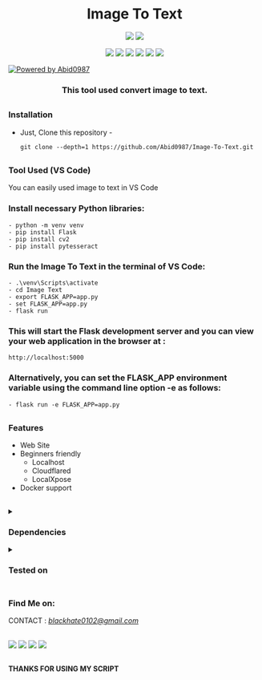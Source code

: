 <h1 align="center">Image To Text</h1>

<p align="center">
  <img src="https://img.shields.io/badge/Version-1.0-green?style=for-the-badge">
  <img src="https://img.shields.io/github/license/htr-tech/zphisher?style=for-the-badge">

  
</p>

<p align="center">
  
  
  <img src="https://img.shields.io/badge/Author-Abid0987-blue?style=flat-square">
  <img src="https://img.shields.io/badge/Open%20Source-Yes-darkgreen?style=flat-square">
  <img src="https://img.shields.io/badge/Maintained%3F-Yes-lightblue?style=flat-square">
  <img src="https://img.shields.io/badge/Written%20In-HTML-lightred?style=flat-square">
  <img src="https://img.shields.io/badge/Code%20In-Python-darkcyan?style=flat-square">
  <img src="https://hits.seeyoufarm.com/api/count/incr/badge.svg?url=https%3A%2F%2Fgithub.com%2Fhtr-tech%2Fzphisher&title=Visitors&edge_flat=false"/>
  

  
[![Powered by Abid0987](https://img.shields.io/badge/powered%20by-Abid0987-orange.svg?style=flat&colorA=E1523D&colorB=007D8A)](https://github.com/Abid0987)
</p>

<h3 align="center">This tool used convert image to text.</h3>

##

### Installation

- Just, Clone this repository -
  ```
  git clone --depth=1 https://github.com/Abid0987/Image-To-Text.git
  ```


##

### Tool Used (VS Code)
You can easily used image to text in VS Code 

### Install necessary Python libraries:
```
- python -m venv venv 
- pip install Flask
- pip install cv2
- pip install pytesseract
```
### Run the Image To Text in the terminal of VS Code:
```
- .\venv\Scripts\activate   
- cd Image Text
- export FLASK_APP=app.py
- set FLASK_APP=app.py
- flask run
```
### This will start the Flask development server and you can view your web application in the browser at :
``` 
http://localhost:5000
```



### Alternatively, you can set the FLASK_APP environment variable using the command line option -e as follows:
```
- flask run -e FLASK_APP=app.py
```

##

### Features

- Web Site 
- Beginners friendly
  - Localhost
  - Cloudflared
  - LocalXpose 
- Docker support


##

<details>
  <summary><h3>Dependencies</h3></summary>

<b>Image To Text</b> requires following programs to run properly - 
- `flask`
- `cv2`
- `numpy`
- `python3`
- `html`


</details>

<details>
  <summary><h3>Tested on</h3></summary>

- **Web Host**
- **Local Host**
- **VS Code**
</details>

##

### Find Me on:

CONTACT : <i>blackhate0102@gmail.com</i>  <br> <br>

<p align="left">
  <a href="https://github.com/Abid0987" target="_blank"><img src="https://img.shields.io/badge/Github-blue?style=for-the-badge&logo=github"></a>
  <a href="https://www.hackerrank.com/mdabid224499" target="_blank"><img src="https://img.shields.io/badge/hackerrank-black?style=for-the-badge&logo=hackerrank"></a>
  <a href="https://leetcode.com/black_hate/" target="_blank"><img src="https://img.shields.io/badge/leetcode-black?style=for-the-badge&logo=leetcode"></a>
  <a href="https://www.linkedin.com/in/abid-hasan-99345b26a/" target="_blank"><img src="https://img.shields.io/badge/linkedin-blue?style=for-the-badge&logo=linkedin"></a>
</p>

##

#### THANKS FOR USING MY SCRIPT

